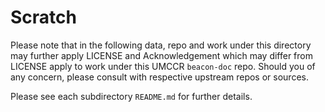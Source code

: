 # Scratch

Please note that in the following data, repo and work under this directory may further apply LICENSE and Acknowledgement which may differ from LICENSE apply to work under this UMCCR `beacon-doc` repo. Should you of any concern, please consult with respective upstream repos or sources.

Please see each subdirectory `README.md` for further details. 
